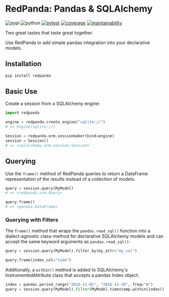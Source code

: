 # RedPanda: Pandas & SQLAlchemy

![pypi](https://img.shields.io/pypi/v/redpanda?color=yellow&logo=python&logoColor=eee&style=flat-square)
![python](https://img.shields.io/pypi/pyversions/redpanda?logo=python&logoColor=eee&style=flat-square)
[![pytest](https://img.shields.io/github/workflow/status/amancevice/redpanda/pytest?logo=github&style=flat-square)](https://github.com/amancevice/redpanda/actions)
[![coverage](https://img.shields.io/codeclimate/coverage/amancevice/redpanda?logo=code-climate&style=flat-square)](https://codeclimate.com/github/amancevice/redpanda/test_coverage)
[![maintainability](https://img.shields.io/codeclimate/maintainability/amancevice/redpanda?logo=code-climate&style=flat-square)](https://codeclimate.com/github/amancevice/redpanda/maintainability)

Two great tastes that taste great together.

Use RedPanda to add simple pandas integration into your declarative models.


## Installation

```bash
pip install redpanda
```


## Basic Use

Create a session from a SQLAlchemy engine:

```python
import redpanda

engine = redpanda.create_engine("sqlite://")
# => Engine(sqlite://)

Session = redpanda.orm.sessionmaker(bind=engine)
session = Session()
# => <sqlalchemy.orm.session.Session>
```


## Querying

Use the `frame()` method of RedPanda queries to return a DataFrame representation of the results instead of a collection of models.

```python
query = session.query(MyModel)
# => <redpanda.orm.Query>

query.frame()
# => <pandas.DataFrame>
```


### Querying with Filters

The `frame()` method that wraps the `pandas.read_sql()` function into a dialect-agnostic class-method for declarative SQLAlchemy models and can accept the same keyword arguments as `pandas.read_sql()`:

```python
query = session.query(MyModel).filter_by(my_attr="my_val")

query.frame(index_col="time")
```

Additionally, a `within()` method is added to SQLAlchemy's InstrumentedAttribute class that accepts a pandas Index object:

```python
index = pandas.period_range("2016-11-01", "2016-11-30", freq="W")
query = session.query(MyModel).filter(MyModel.timestamp.within(index))
```

